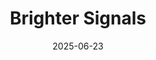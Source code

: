---  
layout: startup_page  
title: "Brighter Signals"  
id: "brightersignals.com"  
permalink: "/brightersignalsbrightersignals.com06232025/"  
website: "https://www.brightersignals.com/"  
funding_round: ""  
funding_amount: ""  
investors: "Antler"  
about: "Brighter Signals B.V. has developed a high-depth multi-modal tactile sensor platform made wholly of fabrics. Their technology captures nuanced pressure gradients in real-time and can be seamlessly integrated into fabrics, surfaces, and structures, targeting robotics, automotive, and healthcare industries."  
markets: "Robotics, Automotive, Healthcare, Technology, Information and Internet"  
hq: "Amsterdam, Netherlands"  
founded_year: "2025"  
linkedin: "https://www.linkedin.com/company/brighter-signals-bv"  
twitter: ""  
instagram: ""  
facebook: ""  
crunchbase: "https://www.crunchbase.com/organization/brighter-signals"  
pitchbook: ""  

date_display: "23-Jun-2025"  
date: "2025-06-23"

# SEO Optimization  
meta_title: "Brighter Signals"  
meta_description: "Brighter Signals, Brighter Signals B.V. has developed a high-depth multi-modal tactile sensor platform made wholly of fabrics. Their technology captures nuanced pressur..."  
meta_keywords: "Brighter Signals, Robotics, Automotive, Healthcare, Technology, Information and Internet,  funding"  
canonical_url: "https://startup.projectstartups.com/brightersignalsbrightersignals.com06232025/"  
---